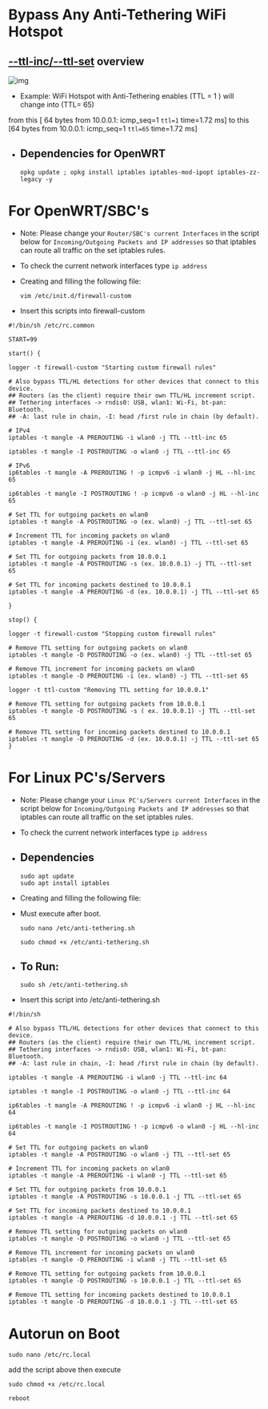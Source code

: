 # Bypass Any Anti-Tethering WiFi Hotspot
## [--ttl-inc/--ttl-set](https://www.linuxtopia.org/Linux_Firewall_iptables/x4799.html) overview

![img](https://github.com/user-attachments/assets/ed1ef5f9-f5eb-43f0-bed9-b75da4380417)


- Example:
WiFi Hotspot with Anti-Tethering enables (TTL = 1 ) will change into (TTL= 65)

from this
[ 64 bytes from 10.0.0.1: icmp_seq=1 `ttl=1` time=1.72 ms]
to this
[64 bytes from 10.0.0.1: icmp_seq=1 `ttl=65` time=1.72 ms]



- ## Dependencies for OpenWRT

      opkg update ; opkg install iptables iptables-mod-ipopt iptables-zz-legacy -y


# For OpenWRT/SBC's

- Note: Please change your `Router/SBC's current Interfaces` in the script below for `Incoming/Outgoing Packets and IP addresses` so that iptables can route all traffic on the set iptables rules.
- To check the current network interfaces type `ip address ` 

- Creating and filling the following file:

      vim /etc/init.d/firewall-custom

- Insert this scripts into firewall-custom
```
#!/bin/sh /etc/rc.common

START=99

start() {

logger -t firewall-custom "Starting custom firewall rules"

# Also bypass TTL/HL detections for other devices that connect to this device.
## Routers (as the client) require their own TTL/HL increment script.
## Tethering interfaces -> rndis0: USB, wlan1: Wi-Fi, bt-pan: Bluetooth.
## -A: last rule in chain, -I: head /first rule in chain (by default).

# IPv4
iptables -t mangle -A PREROUTING -i wlan0 -j TTL --ttl-inc 65

iptables -t mangle -I POSTROUTING -o wlan0 -j TTL --ttl-inc 65

# IPv6
ip6tables -t mangle -A PREROUTING ! -p icmpv6 -i wlan0 -j HL --hl-inc 65

ip6tables -t mangle -I POSTROUTING ! -p icmpv6 -o wlan0 -j HL --hl-inc 65

# Set TTL for outgoing packets on wlan0
iptables -t mangle -A POSTROUTING -o (ex. wlan0) -j TTL --ttl-set 65

# Increment TTL for incoming packets on wlan0
iptables -t mangle -A PREROUTING -i (ex. wlan0) -j TTL --ttl-set 65

# Set TTL for outgoing packets from 10.0.0.1
iptables -t mangle -A POSTROUTING -s (ex. 10.0.0.1) -j TTL --ttl-set 65

# Set TTL for incoming packets destined to 10.0.0.1
iptables -t mangle -A PREROUTING -d (ex. 10.0.0.1) -j TTL --ttl-set 65

}

stop() {

logger -t firewall-custom "Stopping custom firewall rules"

# Remove TTL setting for outgoing packets on wlan0
iptables -t mangle -D POSTROUTING -o (ex. wlan0) -j TTL --ttl-set 65

# Remove TTL increment for incoming packets on wlan0
iptables -t mangle -D PREROUTING -i (ex. wlan0) -j TTL --ttl-set 65

logger -t ttl-custom "Removing TTL setting for 10.0.0.1"

# Remove TTL setting for outgoing packets from 10.0.0.1
iptables -t mangle -D POSTROUTING -s ( ex. 10.0.0.1) -j TTL --ttl-set 65

# Remove TTL setting for incoming packets destined to 10.0.0.1
iptables -t mangle -D PREROUTING -d (ex. 10.0.0.1) -j TTL --ttl-set 65
}
```

# For Linux PC's/Servers

- Note: Please change your `Linux PC's/Servers current Interfaces` in the script below for `Incoming/Outgoing Packets and IP addresses` so that iptables can route all traffic on the set iptables rules.
- To check the current network interfaces type `ip address ` 

- ## Dependencies

      sudo apt update
      sudo apt install iptables

- Creating and filling the following file:

- Must execute after boot. 

      sudo nano /etc/anti-tethering.sh
  
      sudo chmod +x /etc/anti-tethering.sh

- ## To Run:

      sudo sh /etc/anti-tethering.sh

- Insert this script into /etc/anti-tethering.sh

```
#!/bin/sh

# Also bypass TTL/HL detections for other devices that connect to this device.
## Routers (as the client) require their own TTL/HL increment script.
## Tethering interfaces -> rndis0: USB, wlan1: Wi-Fi, bt-pan: Bluetooth.
## -A: last rule in chain, -I: head /first rule in chain (by default).

iptables -t mangle -A PREROUTING -i wlan0 -j TTL --ttl-inc 64

iptables -t mangle -I POSTROUTING -o wlan0 -j TTL --ttl-inc 64

ip6tables -t mangle -A PREROUTING ! -p icmpv6 -i wlan0 -j HL --hl-inc 64

ip6tables -t mangle -I POSTROUTING ! -p icmpv6 -o wlan0 -j HL --hl-inc 64

# Set TTL for outgoing packets on wlan0
iptables -t mangle -A POSTROUTING -o wlan0 -j TTL --ttl-set 65

# Increment TTL for incoming packets on wlan0
iptables -t mangle -A PREROUTING -i wlan0 -j TTL --ttl-set 65

# Set TTL for outgoing packets from 10.0.0.1
iptables -t mangle -A POSTROUTING -s 10.0.0.1 -j TTL --ttl-set 65

# Set TTL for incoming packets destined to 10.0.0.1
iptables -t mangle -A PREROUTING -d 10.0.0.1 -j TTL --ttl-set 65

# Remove TTL setting for outgoing packets on wlan0
iptables -t mangle -D POSTROUTING -o wlan0 -j TTL --ttl-set 65

# Remove TTL increment for incoming packets on wlan0
iptables -t mangle -D PREROUTING -i wlan0 -j TTL --ttl-set 65

# Remove TTL setting for outgoing packets from 10.0.0.1
iptables -t mangle -D POSTROUTING -s 10.0.0.1 -j TTL --ttl-set 65

# Remove TTL setting for incoming packets destined to 10.0.0.1
iptables -t mangle -D PREROUTING -d 10.0.0.1 -j TTL --ttl-set 65

```
# Autorun on Boot

    sudo nano /etc/rc.local 

add the script above then execute

    sudo chmod +x /etc/rc.local
    
    reboot
